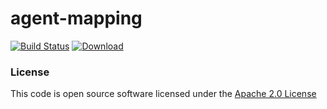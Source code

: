 # agent-mapping

[![Build Status](https://travis-ci.org/hmrc/agent-mapping.svg)](https://travis-ci.org/hmrc/agent-mapping) [ ![Download](https://api.bintray.com/packages/hmrc/releases/agent-mapping/images/download.svg) ](https://bintray.com/hmrc/releases/agent-mapping/_latestVersion)


### License

This code is open source software licensed under the [Apache 2.0 License]("http://www.apache.org/licenses/LICENSE-2.0.html")
